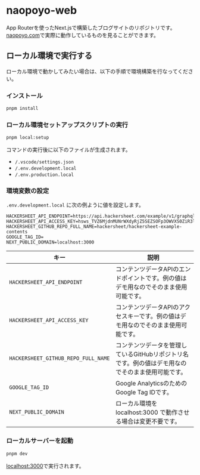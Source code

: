 # naopoyo-web

App Routerを使ったNext.jsで構築したブログサイトのリポジトリです。[naopoyo.com](https://naopoyo.com/)で実際に動作しているものを見ることができます。

## ローカル環境で実行する

ローカル環境で動かしてみたい場合は、以下の手順で環境構築を行なってください。

### インストール

```bash
pnpm install
```

### ローカル環境セットアップスクリプトの実行

```bash
pnpm local:setup
```

コマンドの実行後に以下のファイルが生成されます。

- `/.vscode/settings.json`
- `/.env.development.local`
- `/.env.production.local`

### 環境変数の設定

`.env.development.local` に次の例ように値を設定します。

```ini:.env.development.local
HACKERSHEET_API_ENDPOINT=https://api.hackersheet.com/example/v1/graphql
HACKERSHEET_API_ACCESS_KEY=hsws_TVZ6MjdnMUNrWXdyRjZ5SEZSOFp3OWVXS0ZiR3lHSFE6akdzVzQ5WlRhc0RwRm1ZWGRpZWl5aHZpM2ZtSlhSOG42ZExEbWZMQXd1c2dwdXZ0
HACKERSHEET_GITHUB_REPO_FULL_NAME=hackersheet/hackersheet-example-contents
GOOGLE_TAG_ID=
NEXT_PUBLIC_DOMAIN=localhost:3000
```

| キー                                | 説明                                                                                             |
| ----------------------------------- | ------------------------------------------------------------------------------------------------ |
| `HACKERSHEET_API_ENDPOINT`          | コンテンツデータAPIのエンドポイントです。例の値はデモ用なのでそのまま使用可能です。              |
| `HACKERSHEET_API_ACCESS_KEY`        | コンテンツデータAPIのアクセスキーです。例の値はデモ用なのでそのまま使用可能です。                |
| `HACKERSHEET_GITHUB_REPO_FULL_NAME` | コンテンツデータを管理しているGitHubリポジトリ名です。例の値はデモ用なのでそのまま使用可能です。 |
| `GOOGLE_TAG_ID`                     | Google AnalyticsのためのGoogle Tag IDです。                                                      |
| `NEXT_PUBLIC_DOMAIN`                | ローカル環境を localhost:3000 で動作させる場合は変更不要です。                                   |

### ローカルサーバーを起動

```bash
pnpm dev
```

[localhost:3000](http://localhost:3000)で実行されます。
